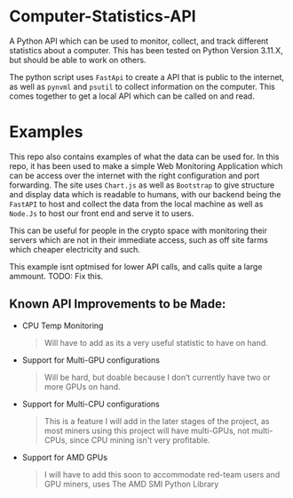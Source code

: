 # Computer-Statistics-API
A Python API which can be used to monitor, collect, and track different statistics about a computer.
This has been tested on Python Version 3.11.X, but should be able to work on others.

The python script uses ```FastApi``` to create a API that is public to the internet, as well as ```pynvml``` and ```psutil``` to
collect information on the computer. This comes together to get a local API which can be called on and read.

# Examples
This repo also contains examples of what the data can be used for. In this repo, it has been used to make a simple Web Monitoring 
Application which can be access over the internet with the right configuration and port forwarding. The site uses ```Chart.js```
as well as ```Bootstrap``` to give structure and display data which is readable to humans, with our backend being the ```FastAPI```
to host and collect the data from the local machine as well as ```Node.Js``` to host our front end and serve it to users.

This can be useful for people in the crypto space with monitoring their servers which are not in their immediate access, such
as off site farms which cheaper electricity and such.

This example isnt optmised for lower API calls, and calls quite a large ammount. 
TODO: Fix this.

## Known API Improvements to be Made:
- CPU Temp Monitoring
  >Will have to add as its a very useful statistic to have on hand.
- Support for Multi-GPU configurations  
  > Will be hard, but doable because I don’t currently have two or more GPUs on hand.
- Support for Multi-CPU configurations  
  > This is a feature I will add in the later stages of the project, as most miners using this project will have multi-GPUs, not multi-CPUs, since CPU mining isn't very profitable.
- Support for AMD GPUs  
  > I will have to add this soon to accommodate red-team users and GPU miners, uses The AMD SMI Python Library
